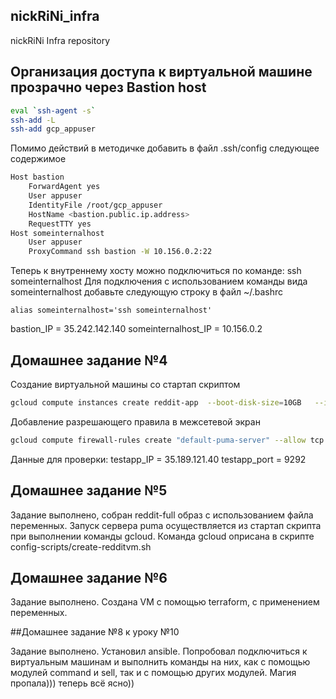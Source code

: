 ## nickRiNi_infra


nickRiNi Infra repository

## Организация доступа к виртуальной машине прозрачно через Bastion host

```bash
eval `ssh-agent -s`
ssh-add -L
ssh-add gcp_appuser
```
Помимо действий в методичке добавить в файл .ssh/config следующее содержимое
```bash
Host bastion
    ForwardAgent yes
    User appuser
    IdentityFile /root/gcp_appuser
    HostName <bastion.public.ip.address>
    RequestTTY yes
Host someinternalhost
    User appuser
    ProxyCommand ssh bastion -W 10.156.0.2:22
```
Теперь к внутреннему хосту можно подключиться по команде: ssh someinternalhost
Для подключения с использованием команды вида someinternalhost добавьте следующую строку в файл ~/.bashrc
```
alias someinternalhost='ssh someinternalhost'
```


bastion_IP = 35.242.142.140
someinternalhost_IP = 10.156.0.2

## Домашнее задание №4

Создание виртуальной машины со стартап скриптом
```bash
gcloud compute instances create reddit-app  --boot-disk-size=10GB   --image-family ubuntu-1604-lts   --image-project=ubuntu-os-cloud   --machine-type=g1-small   --tags puma-server   --restart-on-failure  --metadata-from-file startup-script=startup.sh
```
Добавление разрешающего правила в межсетевой экран
```bash
gcloud compute firewall-rules create "default-puma-server" --allow tcp:9292 --source-ranges="0.0.0.0/0" --target-tags="puma-server"
```
Данные для проверки:
testapp_IP = 35.189.121.40
testapp_port = 9292

## Домашнее задание №5

Задание выполнено, собран reddit-full образ с использованием файла переменных. Запуск сервера puma осуществляется из стартап скрипта при выполнении команды gcloud.
Команда gcloud оприсана в скрипте config-scripts/create-redditvm.sh

## Домашнее задание №6

Задание выполнено. Создана VM с помощью terraform, с применением переменных.

##Домашнее задание №8 к уроку №10

Задание выполнено. Установил ansible. Попробовал подключиться к виртуальным машинам и выполнить команды на них, как с помощью  модулей command и sell, так и с помощью других модулей. Магия пропала))) теперь всё ясно))
